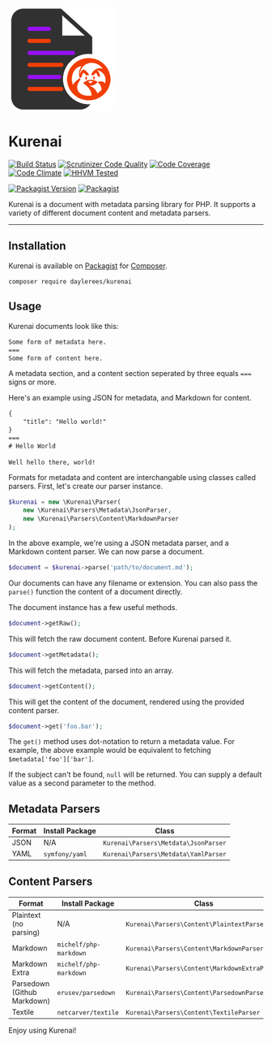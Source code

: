 [![Kurenai](kurenai.png)](https://github.com/daylerees/kurenai)

# Kurenai

[![Build Status](https://travis-ci.org/daylerees/kurenai.svg?branch=master)](https://travis-ci.org/daylerees/kurenai)
[![Scrutinizer Code Quality](https://scrutinizer-ci.com/g/daylerees/kurenai/badges/quality-score.png?b=master)](https://scrutinizer-ci.com/g/daylerees/kurenai/?branch=master)
[![Code Coverage](https://scrutinizer-ci.com/g/daylerees/kurenai/badges/coverage.png?b=master)](https://scrutinizer-ci.com/g/daylerees/kurenai/?branch=master)
[![Code Climate](https://codeclimate.com/github/daylerees/kurenai/badges/gpa.svg)](https://codeclimate.com/github/daylerees/kurenai)
[![HHVM Tested](https://img.shields.io/hhvm/daylerees/kurenai.svg)](https://travis-ci.org/daylerees/kurenai)

[![Packagist Version](https://img.shields.io/packagist/v/daylerees/kurenai.svg)](https://packagist.org/packages/daylerees/kurenai)
[![Packagist](https://img.shields.io/packagist/dt/daylerees/kurenai.svg)](https://packagist.org/packages/daylerees/kurenai)

Kurenai is a document with metadata parsing library for PHP. It supports a variety of different document content and metadata parsers.

---

## Installation

Kurenai is available on [Packagist](https://packagist.org/packages/daylerees/kurenai) for [Composer](https://getcomposer.org/).

    composer require daylerees/kurenai
    
## Usage

Kurenai documents look like this:

```
Some form of metadata here.
===
Some form of content here.
```

A metadata section, and a content section seperated by three equals `===` signs or more.

Here's an example using JSON for metadata, and Markdown for content.

```
{
    "title": "Hello world!"
}
===
# Hello World

Well hello there, world!
```

Formats for metadata and content are interchangable using classes called parsers. First, let's create our parser instance.

```php
$kurenai = new \Kurenai\Parser(
    new \Kurenai\Parsers\Metadata\JsonParser,
    new \Kurenai\Parsers\Content\MarkdownParser
);
```

In the above example, we're using a JSON metadata parser, and a Markdown content parser. We can now parse a document.

```php
$document = $kurenai->parse('path/to/document.md');
```

Our documents can have any filename or extension. You can also pass the `parse()` function the content of a document directly.

The document instance has a few useful methods.

```php
$document->getRaw();
```

This will fetch the raw document content. Before Kurenai parsed it.

```php
$document->getMetadata();
```

This will fetch the metadata, parsed into an array.

```php
$document->getContent();
```

This will get the content of the document, rendered using the provided content parser.

```php
$document->get('foo.bar');
```

The `get()` method uses dot-notation to return a metadata value. For example, the above example would be equivalent to fetching `$metadata['foo']['bar']`.

If the subject can't be found, `null` will be returned. You can supply a default value as a second parameter to the method.

## Metadata Parsers

| Format | Install Package | Class                                |
|--------|-----------------|--------------------------------------|
| JSON   | N/A             | `Kurenai\Parsers\Metdata\JsonParser` |
| YAML   | `symfony/yaml`  | `Kurenai\Parsers\Metdata\YamlParser` |

## Content Parsers

| Format                      | Install Package        | Class                                         |
|-----------------------------|------------------------|-----------------------------------------------|
| Plaintext (no parsing)      | N/A                    | `Kurenai\Parsers\Content\PlaintextParser`     |
| Markdown                    | `michelf/php-markdown` | `Kurenai\Parsers\Content\MarkdownParser`      |
| Markdown Extra              | `michelf/php-markdown` | `Kurenai\Parsers\Content\MarkdownExtraParser` |
| Parsedown (Github Markdown) | `erusev/parsedown`     | `Kurenai\Parsers\Content\ParsedownParser`     |
| Textile                     | `netcarver/textile`    | `Kurenai\Parsers\Content\TextileParser`       |

Enjoy using Kurenai!

